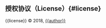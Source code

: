 ## 授权协议（License）{#license}

{{license}} © 2018, <a href="mailto:{{email}}" title="{{email}}">{{author}}</a>